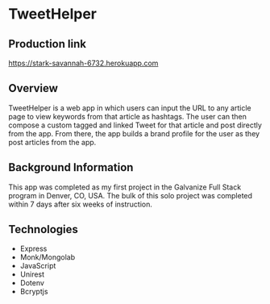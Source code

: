 # TweetHelper

## Production link
https://stark-savannah-6732.herokuapp.com

## Overview
TweetHelper is a web app in which users can input the URL to any article page to view keywords from that article as hashtags. The user can then compose a custom tagged and linked Tweet for that article and post directly from the app. From there, the app builds a brand profile for the user as they post articles from the app.

## Background Information
This app was completed as my first project in the Galvanize Full Stack program in Denver, CO, USA. The bulk of this solo project was completed within 7 days after six weeks of instruction.

## Technologies
- Express
- Monk/Mongolab
- JavaScript
- Unirest
- Dotenv
- Bcryptjs
